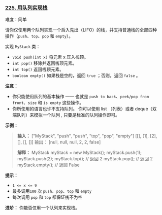 ﻿### [225\. 用队列实现栈](https://leetcode.cn/problems/implement-stack-using-queues/)

难度：简单

请你仅使用两个队列实现一个后入先出（LIFO）的栈，并支持普通栈的全部四种操作（`push`、`top`、`pop` 和 `empty`）。

实现 `MyStack` 类：

- `void push(int x)` 将元素 x 压入栈顶。
- `int pop()` 移除并返回栈顶元素。
- `int top()` 返回栈顶元素。
- `boolean empty()` 如果栈是空的，返回 `true` ；否则，返回 `false` 。

**注意：**

- 你只能使用队列的基本操作 —— 也就是 `push to back`、`peek/pop from front`、`size` 和 `is empty` 这些操作。
- 你所使用的语言也许不支持队列。 你可以使用 list （列表）或者 deque（双端队列）来模拟一个队列 , 只要是标准的队列操作即可。

**示例：**

> **输入：**
> ["MyStack", "push", "push", "top", "pop", "empty"]
> \[[], [1], [2], [], [], []]
> 输出：
> [null, null, null, 2, 2, false]
>  
> **解释：**
> MyStack myStack = new MyStack();
> myStack.push(1);
> myStack.push(2);
> myStack.top();    // 返回 2
> myStack.pop();    // 返回 2
> myStack.empty();  // 返回 False

**提示：**

- `1 <= x <= 9`
- 最多调用`100` 次 `push`、`pop`、`top` 和 `empty`
- 每次调用 `pop` 和 `top` 都保证栈不为空

**进阶：** 你能否仅用一个队列来实现栈。
